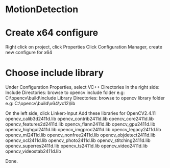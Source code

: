# MotionDetection

# Create x64 configure
Right click on project, click Properties
Click Configuration Manager, create new configure for x64

# Choose include library
Under Configuration Properties, select VC++ Directories
In the right side:
Include Directories: browse to opencv include folder
e.g: C:\opencv\build\include 
Library Directories: browse to opencv library folder
e.g: C:\opencv\build\x64\vc12\lib

On the left side, click Linker>Input
Add these libraries for OpenCV2.4.11
    opencv_calib3d2411d.lib
    opencv_contrib2411d.lib
    opencv_core2411d.lib
    opencv_features2d2411d.lib
    opencv_flann2411d.lib
    opencv_gpu2411d.lib
    opencv_highgui2411d.lib
    opencv_imgproc2411d.lib
    opencv_legacy2411d.lib
    opencv_ml2411d.lib
    opencv_nonfree2411d.lib
    opencv_objdetect2411d.lib
    opencv_ocl2411d.lib
    opencv_photo2411d.lib
    opencv_stitching2411d.lib
    opencv_superres2411d.lib
    opencv_ts2411d.lib
    opencv_video2411d.lib
    opencv_videostab2411d.lib

Done.